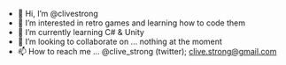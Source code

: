 - 👋 Hi, I’m @clivestrong
- 👀 I’m interested in retro games and learning how to code them
- 🌱 I’m currently learning C# & Unity
- 💞️ I’m looking to collaborate on ... nothing at the moment
- 📫 How to reach me ... @clive_strong (twitter); clive.strong@gmail.com

<!---
clivestrong/clivestrong is a ✨ special ✨ repository because its `README.md` (this file) appears on your GitHub profile.
You can click the Preview link to take a look at your changes.
--->
